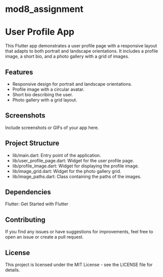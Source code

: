 # mod8_assignment

# User Profile App

This Flutter app demonstrates a user profile page with a responsive layout that adapts to both portrait and landscape orientations. It includes a profile image, a short bio, and a photo gallery with a grid of images.

## Features

- Responsive design for portrait and landscape orientations.
- Profile image with a circular avatar.
- Short bio describing the user.
- Photo gallery with a grid layout.

## Screenshots

Include screenshots or GIFs of your app here.

## Project Structure
- lib/main.dart: Entry point of the application.
- lib/user_profile_page.dart: Widget for the user profile page.
- lib/profile_image.dart: Widget for displaying the profile image.
- lib/image_grid.dart: Widget for the photo gallery grid.
- lib/image_paths.dart: Class containing the paths of the images.

## Dependencies
Flutter: Get Started with Flutter

## Contributing
If you find any issues or have suggestions for improvements, feel free to open an issue or create a pull request.

## License
This project is licensed under the MIT License - see the LICENSE file for details.

